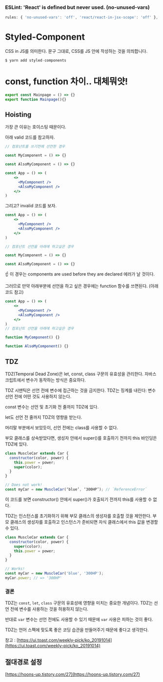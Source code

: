 ### ESLint: 'React' is defined but never used. (no-unused-vars)

```jsx
rules: { 'no-unused-vars': 'off', 'react/react-in-jsx-scope': 'off' },
```

# Styled-Component

CSS in JS를 의미한다. 문구 그대로, CSS를 JS 안에 작성하는 것을 의믜합니다.

```jsx
$ yarn add styled-components
```

# const, function 차이.. 대체뭐얏!

```jsx
export const Mainpage = () => {}
export function Mainpage(){}
```

## Hoisting

가장 큰 이유는 호이스팅 때문이다. 

아래 valid 코드를 참고하자.

```jsx
// 컴포넌트를 쓰기전에 선언한 경우

const MyComponent = () => {}

const AlsoMyComponent = () => {}

const App = () => (
    <>
      <MyComponent />
      <AlsoMyComponent />
    </>
)
```

그리고? invalid 코드를 보자.

```jsx
const App = () => (
    <>
      <MyComponent />
      <AlsoMyComponent />
    </>
)

// 컴포넌트 선언을 아래에 하고싶은 경우

const MyComponent = () => {}

const AlsoMyComponent = () => {}
```

☝ 이 경우는 components are used before they are declared 에러가 날 것이다.

그러므로 만약 아래부분에 선언을 하고 싶은 경우에는 function 함수를 쓰면된다. (아래코드 참고)

```jsx
const App = () => (
    <>
      <MyComponent />
      <AlsoMyComponent />
    </>
)
// 컴포넌트 선언을 아래에 하고싶은 경우

function MyComponent() {}

function AlsoMyComponent() {}
```

## TDZ

TDZ(Temporal Dead Zone)은 let, const, class 구문의 유효성을 관리한다. 자바스크립트에서 변수가 동작하는 방식은 중요하다.

TDZ 시맨틱은 선언 전에 변수에 접근하는 것을 금지한다. TDZ는 징계를 내린다: 변수 선언 전에 어떤 것도 사용하지 않는다.

const 변수는 선언 및 초기화 전 줄까지 TDZ에 있다.

let도 선언 전 줄까지 TDZ의 영향을 받는다.

머리말 부분에서 보았듯이, 선언 전에는 class를 사용할 수 없다.

부모 클래스를 상속받았다면, 생성자 안에서 super()를 호출하기 전까지 this 바인딩은 TDZ에 있다.

```jsx 
class MuscleCar extends Car {
  constructor(color, power) {
    this.power = power;
    super(color);
  }
}

// Does not work!
const myCar = new MuscleCar(‘blue’, ‘300HP’); // `ReferenceError`
```

이 코드를 보면 constructor() 안에서 super()가 호출되기 전까지 this를 사용할 수 없다.

TDZ는 인스턴스를 초기화하기 위해 부모 클래스의 생성자를 호출할 것을 제안한다. 부모 클래스의 생성자를 호출하고 인스턴스가 준비되면 자식 클래스에서 this 값을 변경할 수 있다.

```jsx
class MuscleCar extends Car {
  constructor(color, power) {
    super(color);
    this.power = power;
  }
}

// Works!
const myCar = new MuscleCar('blue', '300HP');
myCar.power; // => '300HP'
```

### 결론

TDZ는 `const`, `let`, `class` 구문의 유효성에 영향을 미치는 중요한 개념이다. TDZ는 선언 전에 변수를 사용하는 것을 허용하지 않는다.

반대로 `var` 변수는 선언 전에도 사용할 수 있기 때문에 `var` 사용은 피하는 것이 좋다.

TDZ는 언어 스펙에 맞도록 좋은 코딩 습관을 만들어주기 때문에 좋다고 생각한다.

참고 : [https://ui.toast.com/weekly-pick/ko_20191014](https://ui.toast.com/weekly-pick/ko_20191014)

## 절대경로 설정

[https://hoons-up.tistory.com/27](https://hoons-up.tistory.com/27)
